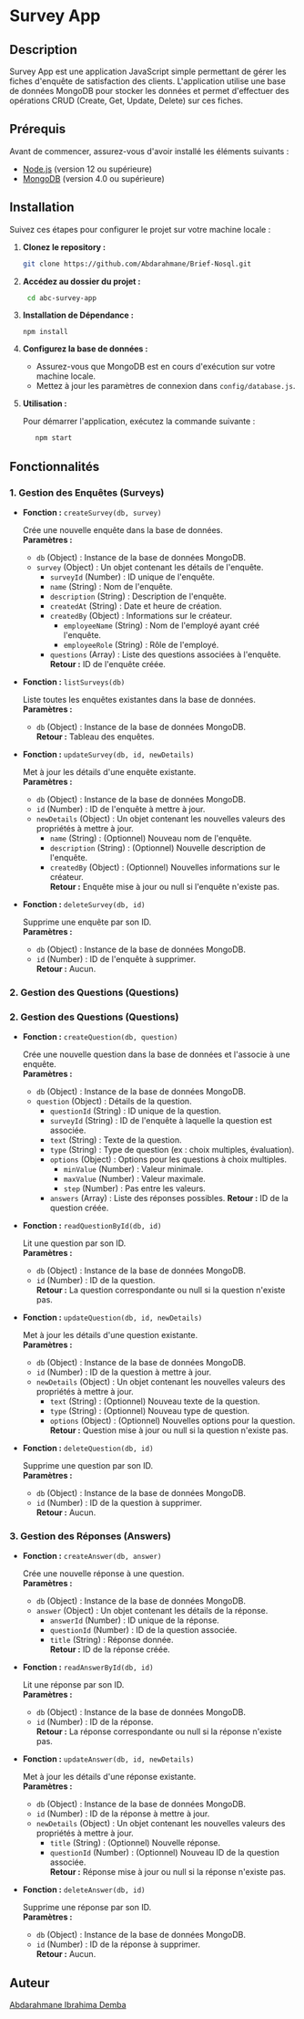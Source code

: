 # Survey App

## Description

Survey App est une application JavaScript simple permettant de gérer les fiches d'enquête de satisfaction des clients. L'application utilise une base de données MongoDB pour stocker les données et permet d'effectuer des opérations CRUD (Create, Get, Update, Delete) sur ces fiches.

## Prérequis

Avant de commencer, assurez-vous d'avoir installé les éléments suivants :

- [Node.js](https://nodejs.org/) (version 12 ou supérieure)
- [MongoDB](https://www.mongodb.com/try/download/community) (version 4.0 ou supérieure)

## Installation

Suivez ces étapes pour configurer le projet sur votre machine locale :



1. **Clonez le repository :**

    ```bash
    git clone https://github.com/Abdarahmane/Brief-Nosql.git
    ```

2. **Accédez au dossier du projet :**

    ```bash
     cd abc-survey-app
    ```
3. **Installation de Dépendance :**  

       npm install

4. **Configurez la base de données :**

    - Assurez-vous que MongoDB est en cours d'exécution sur votre machine locale.
    - Mettez à jour les paramètres de connexion dans `config/database.js`.

5. **Utilisation :**

    Pour démarrer l'application, exécutez la commande suivante :

    ```bash
       npm start
    ```

## Fonctionnalités

### 1. Gestion des Enquêtes (Surveys)

- **Fonction :** `createSurvey(db, survey)`

  Crée une nouvelle enquête dans la base de données.  
  **Paramètres :**
  - `db` (Object) : Instance de la base de données MongoDB.
  - `survey` (Object) : Un objet contenant les détails de l'enquête.
    - `surveyId` (Number) : ID unique de l'enquête.
    - `name` (String) : Nom de l'enquête.
    - `description` (String) : Description de l'enquête.
    - `createdAt` (String) : Date et heure de création.
    - `createdBy` (Object) : Informations sur le créateur.
      - `employeeName` (String) : Nom de l'employé ayant créé l'enquête.
      - `employeeRole` (String) : Rôle de l'employé.
    - `questions` (Array) : Liste des questions associées à l'enquête.  
  **Retour :** ID de l'enquête créée.

- **Fonction :** `listSurveys(db)`

  Liste toutes les enquêtes existantes dans la base de données.  
  **Paramètres :**
  - `db` (Object) : Instance de la base de données MongoDB.  
  **Retour :** Tableau des enquêtes.

- **Fonction :** `updateSurvey(db, id, newDetails)`

  Met à jour les détails d'une enquête existante.  
  **Paramètres :**
  - `db` (Object) : Instance de la base de données MongoDB.
  - `id` (Number) : ID de l'enquête à mettre à jour.
  - `newDetails` (Object) : Un objet contenant les nouvelles valeurs des propriétés à mettre à jour.
    - `name` (String) : (Optionnel) Nouveau nom de l'enquête.
    - `description` (String) : (Optionnel) Nouvelle description de l'enquête.
    - `createdBy` (Object) : (Optionnel) Nouvelles informations sur le créateur.  
  **Retour :** Enquête mise à jour ou null si l'enquête n'existe pas.

- **Fonction :** `deleteSurvey(db, id)`

  Supprime une enquête par son ID.  
  **Paramètres :**
  - `db` (Object) : Instance de la base de données MongoDB.
  - `id` (Number) : ID de l'enquête à supprimer.  
  **Retour :** Aucun.

### 2. Gestion des Questions (Questions)

### 2. Gestion des Questions (Questions)

- **Fonction :** `createQuestion(db, question)`

  Crée une nouvelle question dans la base de données et l'associe à une enquête.  
  **Paramètres :**
  - `db` (Object) : Instance de la base de données MongoDB.
  - `question` (Object) : Détails de la question.
    - `questionId` (String) : ID unique de la question.
    - `surveyId` (String) : ID de l'enquête à laquelle la question est associée.
    - `text` (String) : Texte de la question.
    - `type` (String) : Type de question (ex : choix multiples, évaluation).
    - `options` (Object) : Options pour les questions à choix multiples.
      - `minValue` (Number) : Valeur minimale.
      - `maxValue` (Number) : Valeur maximale.
      - `step` (Number) : Pas entre les valeurs.
    - `answers` (Array) : Liste des réponses possibles.
  **Retour :** ID de la question créée.

- **Fonction :** `readQuestionById(db, id)`

  Lit une question par son ID.  
  **Paramètres :**
  - `db` (Object) : Instance de la base de données MongoDB.
  - `id` (Number) : ID de la question.  
  **Retour :** La question correspondante ou null si la question n'existe pas.

- **Fonction :** `updateQuestion(db, id, newDetails)`

  Met à jour les détails d'une question existante.  
  **Paramètres :**
  - `db` (Object) : Instance de la base de données MongoDB.
  - `id` (Number) : ID de la question à mettre à jour.
  - `newDetails` (Object) : Un objet contenant les nouvelles valeurs des propriétés à mettre à jour.
    - `text` (String) : (Optionnel) Nouveau texte de la question.
    - `type` (String) : (Optionnel) Nouveau type de question.
    - `options` (Object) : (Optionnel) Nouvelles options pour la question.  
  **Retour :** Question mise à jour ou null si la question n'existe pas.

- **Fonction :** `deleteQuestion(db, id)`

  Supprime une question par son ID.  
  **Paramètres :**
  - `db` (Object) : Instance de la base de données MongoDB.
  - `id` (Number) : ID de la question à supprimer.  
  **Retour :** Aucun.

### 3. Gestion des Réponses (Answers)

- **Fonction :** `createAnswer(db, answer)`

  Crée une nouvelle réponse à une question.  
  **Paramètres :**
  - `db` (Object) : Instance de la base de données MongoDB.
  - `answer` (Object) : Un objet contenant les détails de la réponse.
    - `answerId` (Number) : ID unique de la réponse.
    - `questionId` (Number) : ID de la question associée.
    - `title` (String) : Réponse donnée.  
  **Retour :** ID de la réponse créée.

- **Fonction :** `readAnswerById(db, id)`

  Lit une réponse par son ID.  
  **Paramètres :**
  - `db` (Object) : Instance de la base de données MongoDB.
  - `id` (Number) : ID de la réponse.  
  **Retour :** La réponse correspondante ou null si la réponse n'existe pas.

- **Fonction :** `updateAnswer(db, id, newDetails)`

  Met à jour les détails d'une réponse existante.  
  **Paramètres :**
  - `db` (Object) : Instance de la base de données MongoDB.
  - `id` (Number) : ID de la réponse à mettre à jour.
  - `newDetails` (Object) : Un objet contenant les nouvelles valeurs des propriétés à mettre à jour.
    - `title` (String) : (Optionnel) Nouvelle réponse.
    - `questionId` (Number) : (Optionnel) Nouveau ID de la question associée.  
  **Retour :** Réponse mise à jour ou null si la réponse n'existe pas.

- **Fonction :** `deleteAnswer(db, id)`

  Supprime une réponse par son ID.  
  **Paramètres :**
  - `db` (Object) : Instance de la base de données MongoDB.
  - `id` (Number) : ID de la réponse à supprimer.  
  **Retour :** Aucun.

## Auteur

[Abdarahmane Ibrahima Demba](https://github.com/Abdarahmane)







